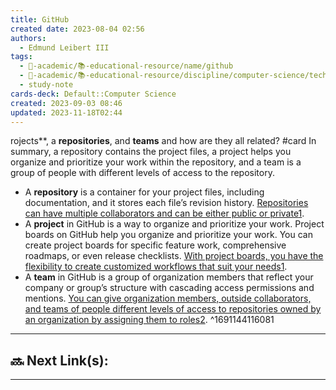 ```yaml
---
title: GitHub
created date: 2023-08-04 02:56
authors:
  - Edmund Leibert III
tags:
  - 🔴-academic/📚-educational-resource/name/github
  - 🔴-academic/📚-educational-resource/discipline/computer-science/technology/github
  - study-note
cards-deck: Default::Computer Science
created: 2023-09-03 08:46
updated: 2023-11-18T02:44
---
```



rojects**, a **repositories**, and **teams** and how are they all related? 
#card 
In summary, a repository contains the project files, a project helps you organize and prioritize your work within the repository, and a team is a group of people with different levels of access to the repository.
- A **repository** is a container for your project files, including documentation, and it stores each file’s revision history. [Repositories can have multiple collaborators and can be either public or private](https://stackoverflow.com/questions/40509838/project-vs-repository-in-github)[1](https://stackoverflow.com/questions/40509838/project-vs-repository-in-github).
- A **project** in GitHub is a way to organize and prioritize your work. Project boards on GitHub help you organize and prioritize your work. You can create project boards for specific feature work, comprehensive roadmaps, or even release checklists. [With project boards, you have the flexibility to create customized workflows that suit your needs](https://stackoverflow.com/questions/40509838/project-vs-repository-in-github)[1](https://stackoverflow.com/questions/40509838/project-vs-repository-in-github).
- A **team** in GitHub is a group of organization members that reflect your company or group’s structure with cascading access permissions and mentions. [You can give organization members, outside collaborators, and teams of people different levels of access to repositories owned by an organization by assigning them to roles](https://docs.github.com/en/organizations/managing-user-access-to-your-organizations-repositories/repository-roles-for-an-organization)[2](https://docs.github.com/en/organizations/managing-user-access-to-your-organizations-repositories/repository-roles-for-an-organization).
^1691144116081


---

## 🔜 Next Link(s):

---




